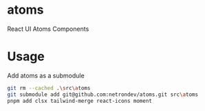 # atoms
React UI Atoms Components



# Usage

Add atoms as a submodule

```sh
git rm --cached .\src\atoms
git submodule add git@github.com:netrondev/atoms.git src\atoms
pnpm add clsx tailwind-merge react-icons moment
```